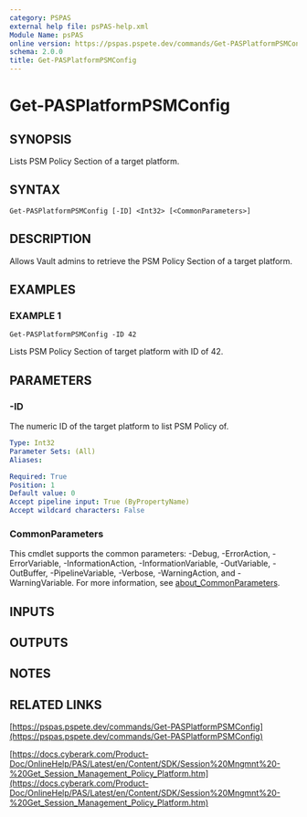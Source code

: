 ```yaml
---
category: PSPAS
external help file: psPAS-help.xml
Module Name: psPAS
online version: https://pspas.pspete.dev/commands/Get-PASPlatformPSMConfigSession%20Mngmnt%20-%20Get_Session_Management_Policy_Platform.htm
schema: 2.0.0
title: Get-PASPlatformPSMConfig
---
```


# Get-PASPlatformPSMConfig

## SYNOPSIS
Lists PSM Policy Section of a target platform.

## SYNTAX

```
Get-PASPlatformPSMConfig [-ID] <Int32> [<CommonParameters>]
```

## DESCRIPTION
Allows Vault admins to retrieve the PSM Policy Section of a target platform.

## EXAMPLES

### EXAMPLE 1
```
Get-PASPlatformPSMConfig -ID 42
```

Lists PSM Policy Section of target platform with ID of 42.

## PARAMETERS

### -ID
The numeric ID of the target platform to list PSM Policy of.

```yaml
Type: Int32
Parameter Sets: (All)
Aliases:

Required: True
Position: 1
Default value: 0
Accept pipeline input: True (ByPropertyName)
Accept wildcard characters: False
```

### CommonParameters
This cmdlet supports the common parameters: -Debug, -ErrorAction, -ErrorVariable, -InformationAction, -InformationVariable, -OutVariable, -OutBuffer, -PipelineVariable, -Verbose, -WarningAction, and -WarningVariable. For more information, see [about_CommonParameters](http://go.microsoft.com/fwlink/?LinkID=113216).

## INPUTS

## OUTPUTS

## NOTES

## RELATED LINKS

[https://pspas.pspete.dev/commands/Get-PASPlatformPSMConfig](https://pspas.pspete.dev/commands/Get-PASPlatformPSMConfig)

[https://docs.cyberark.com/Product-Doc/OnlineHelp/PAS/Latest/en/Content/SDK/Session%20Mngmnt%20-%20Get_Session_Management_Policy_Platform.htm](https://docs.cyberark.com/Product-Doc/OnlineHelp/PAS/Latest/en/Content/SDK/Session%20Mngmnt%20-%20Get_Session_Management_Policy_Platform.htm)

